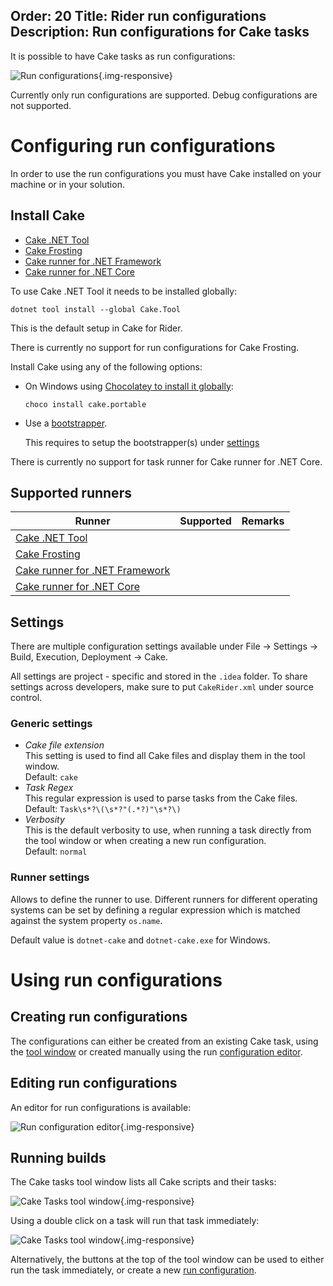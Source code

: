 Order: 20
Title: Rider run configurations
Description: Run configurations for Cake tasks
---

It is possible to have Cake tasks as run configurations:

![Run configurations](/assets/img/cake-rider/docs/runConfigurations.png){.img-responsive}

Currently only run configurations are supported. Debug configurations are not supported.

# Configuring run configurations

In order to use the run configurations you must have Cake installed on your machine or in your solution.

## Install Cake

<ul class="nav nav-tabs">
    <li class="active"><a data-toggle="tab" href="#tool">Cake .NET Tool</a></li>
    <li><a data-toggle="tab" href="#frosting">Cake Frosting</a></li>
    <li><a data-toggle="tab" href="#netfx">Cake runner for .NET Framework</a></li>
    <li><a data-toggle="tab" href="#core">Cake runner for .NET Core</a></li>
</ul>

<div class="tab-content">
    <div id="tool" class="tab-pane fade in active">
        <p>
            To use Cake .NET Tool it needs to be installed globally:
        </p>
        <pre><code class="language-cmd hljs">dotnet tool install --global Cake.Tool</code></pre>
        <p>
            This is the default setup in Cake for Rider.
        </p>
    </div>
    <div id="frosting" class="tab-pane fade">
        <p>
            There is currently no support for run configurations for Cake Frosting.
        </p>
    </div>
    <div id="netfx" class="tab-pane fade">
        <p>
            Install Cake using any of the following options:
        </p>
        <ul>
            <li>
                <p>
                    On Windows using <a href="https://chocolatey.org/">Chocolatey to install it globally</a>:
                </p>
                <pre><code class="language-cmd hljs">choco install cake.portable</code></pre>
            </li>
            <li>
                <p>
                    Use a <a href="/docs/running-builds/runners/cake-runner-for-dotnet-framework#bootstrapping-for-cake-runner-for.net-framework">bootstrapper</a>.
                </p>
                <p>
                    This requires to setup the bootstrapper(s) under <a href="#runner-settings">settings</a>
                </p>
            </li>
        </ul>
    </div>
    <div id="core" class="tab-pane fade">
        <p>
            There is currently no support for task runner for Cake runner for .NET Core.
        </p>
    </div>
</div>

## Supported runners

| Runner                           | Supported                                       | Remarks                                            |
|----------------------------------|-------------------------------------------------|----------------------------------------------------|
| [Cake .NET Tool]                 | <i class="fa fa-check" style="color:green"></i> |                                                    |
| [Cake Frosting]                  | <i class="fa fa-times" style="color:red"></i>   |                                                    |
| [Cake runner for .NET Framework] | <i class="fa fa-check" style="color:green"></i> |                                                    |
| [Cake runner for .NET Core]      | <i class="fa fa-times" style="color:red"></i>   |                                                    |

[Cake .NET Tool]: dotnet-tool
[Cake Frosting]: cake-frosting
[Cake runner for .NET Framework]: cake-runner-for-dotnet-framework
[Cake runner for .NET Core]: cake-runner-for-dotnet-core

## Settings

There are multiple configuration settings available under File -> Settings -> Build, Execution, Deployment -> Cake.

All settings are project - specific and stored in the `.idea` folder. To share settings across developers, make sure to put `CakeRider.xml` under source control.

### Generic settings

* *Cake file extension*  
  This setting is used to find all Cake files and display them in the tool window.  
  Default: `cake`
* *Task Regex*  
  This regular expression is used to parse tasks from the Cake files.  
  Default: `Task\s*?\(\s*?"(.*?)"\s*?\)`
* *Verbosity*  
  This is the default verbosity to use, when running a task directly from the tool window or when creating a new run configuration.  
  Default: `normal`

### Runner settings

Allows to define the runner to use. 
Different runners for different operating systems can be set by defining a regular expression which is matched against the system property `os.name`.

Default value is `dotnet-cake` and `dotnet-cake.exe` for Windows.

# Using run configurations

## Creating run configurations

The configurations can either be created from an existing Cake task, 
using the [tool window](#cake-tasks-tool-window) or created manually using the run [configuration editor](#editing-run-configurations).

## Editing run configurations

An editor for run configurations is available:

![Run configuration editor](/assets/img/cake-rider/docs/runConfiguration-editor.png){.img-responsive}

## Running builds

The Cake tasks tool window lists all Cake scripts and their tasks:

![Cake Tasks tool window](/assets/img/cake-rider/docs/toolWindow.png){.img-responsive}

Using a double click on a task will run that task immediately:

![Cake Tasks tool window](/assets/img/cake-rider/docs/cake-run.png){.img-responsive}

Alternatively, the buttons at the top of the tool window can be used to either run the task immediately,
or create a new [run configuration](#creating-run-configurations).

